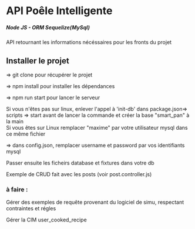 # API Poêle Intelligente
<h5>Node JS - ORM Sequelize(MySql)</h5>
<p>API retournant les informations nécéssaires pour les fronts du projet</p>
<h2>Installer le projet </h2>
<p>=> git clone pour récupérer le projet</p>
<p>=> npm install pour installer les dépendances</p>
<p>=> npm run start pour lancer le serveur</p>
<p>  Si vous n'êtes pas sur linux, enlever l'appel à 'init-db' 
dans package.json=> scripts => start avant de lancer la commande et créer la base "smart_pan" à la main
<br>Si vous êtes sur Linux remplacer "maxime" par votre utilisateur mysql dans ce même fichier </p>
<p>=> dans config.json, remplacer username et password par vos identifiants mysql</p>
<p>Passer ensuite les ficheirs database et fixtures dans votre db</p>


<p>Exemple de CRUD fait avec les posts (voir post.controller.js)  </p>

<h3>à faire :</h3>
<p>Gérer des exemples de requête provenant du logiciel de simu, respectant contraintes et régles</p>
<p>Gérer la CIM user_cooked_recipe</p>